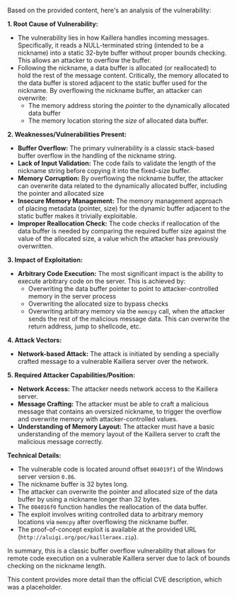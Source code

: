 Based on the provided content, here's an analysis of the vulnerability:

**1.  Root Cause of Vulnerability:**

*   The vulnerability lies in how Kaillera handles incoming messages. Specifically, it reads a NULL-terminated string (intended to be a nickname) into a static 32-byte buffer without proper bounds checking. This allows an attacker to overflow the buffer.
*   Following the nickname, a data buffer is allocated (or reallocated) to hold the rest of the message content. Critically, the memory allocated to the data buffer is stored adjacent to the static buffer used for the nickname. By overflowing the nickname buffer, an attacker can overwrite:
    * The memory address storing the *pointer* to the dynamically allocated data buffer
    * The memory location storing the *size* of allocated data buffer.

**2. Weaknesses/Vulnerabilities Present:**

*   **Buffer Overflow:** The primary vulnerability is a classic stack-based buffer overflow in the handling of the nickname string.
*   **Lack of Input Validation:** The code fails to validate the length of the nickname string before copying it into the fixed-size buffer.
*   **Memory Corruption:** By overflowing the nickname buffer, the attacker can overwrite data related to the dynamically allocated buffer, including the pointer and allocated size
*   **Insecure Memory Management:** The memory management approach of placing metadata (pointer, size) for the dynamic buffer adjacent to the static buffer makes it trivially exploitable.
*   **Improper Reallocation Check:** The code checks if reallocation of the data buffer is needed by comparing the required buffer size against the value of the allocated size, a value which the attacker has previously overwritten.

**3. Impact of Exploitation:**

*   **Arbitrary Code Execution:** The most significant impact is the ability to execute arbitrary code on the server. This is achieved by:
    * Overwriting the data buffer pointer to point to attacker-controlled memory in the server process
    * Overwriting the allocated size to bypass checks
    * Overwriting arbitrary memory via the `memcpy` call, when the attacker sends the rest of the malicious message data. This can overwrite the return address, jump to shellcode, etc.

**4. Attack Vectors:**

*   **Network-based Attack:** The attack is initiated by sending a specially crafted message to a vulnerable Kaillera server over the network.

**5. Required Attacker Capabilities/Position:**

*   **Network Access:** The attacker needs network access to the Kaillera server.
*   **Message Crafting:** The attacker must be able to craft a malicious message that contains an oversized nickname, to trigger the overflow and overwrite memory with attacker-controlled values.
*   **Understanding of Memory Layout:** The attacker must have a basic understanding of the memory layout of the Kaillera server to craft the malicious message correctly.

**Technical Details:**

*   The vulnerable code is located around offset `004019f1` of the Windows server version `0.86`.
*   The nickname buffer is 32 bytes long.
*   The attacker can overwrite the pointer and allocated size of the data buffer by using a nickname longer than 32 bytes.
*   The `004016f0` function handles the reallocation of the data buffer.
*   The exploit involves writing controlled data to arbitrary memory locations via `memcpy` after overflowing the nickname buffer.
*   The proof-of-concept exploit is available at the provided URL (`http://aluigi.org/poc/kailleraex.zip`).

In summary, this is a classic buffer overflow vulnerability that allows for remote code execution on a vulnerable Kaillera server due to lack of bounds checking on the nickname length.

This content provides more detail than the official CVE description, which was a placeholder.